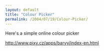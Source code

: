 ```yaml
---
layout: default
title: "Colour Picker"
permalink: /2004/07/19/Colour-Picker/
---
```


<P>Here's a simple online colour picker</P>
<P><A class="" href="http://www.pixy.cz/apps/barvy/index-en.html" target=_blank>http://www.pixy.cz/apps/barvy/index-en.html</A></P>